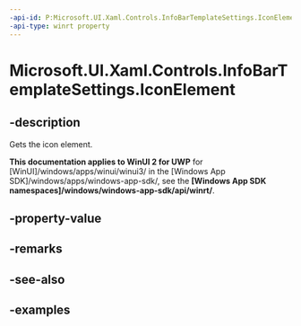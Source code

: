 ```yaml
---
-api-id: P:Microsoft.UI.Xaml.Controls.InfoBarTemplateSettings.IconElement
-api-type: winrt property
---
```


# Microsoft.UI.Xaml.Controls.InfoBarTemplateSettings.IconElement

<!--
public Windows.UI.Xaml.Controls.IconElement IconElement { get; set; }
-->


## -description

Gets the icon element.

**This documentation applies to WinUI 2 for UWP** for [WinUI]/windows/apps/winui/winui3/ in the [Windows App SDK]/windows/apps/windows-app-sdk/, see the **[Windows App SDK namespaces]/windows/windows-app-sdk/api/winrt/**.

## -property-value

## -remarks

## -see-also

## -examples


